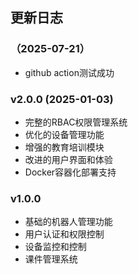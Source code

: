 ## 更新日志

### （2025-07-21）
- github action测试成功

### v2.0.0 (2025-01-03)
- 完整的RBAC权限管理系统
- 优化的设备管理功能
- 增强的教育培训模块
- 改进的用户界面和体验
- Docker容器化部署支持

### v1.0.0
- 基础的机器人管理功能
- 用户认证和权限控制
- 设备监控和控制
- 课件管理系统
